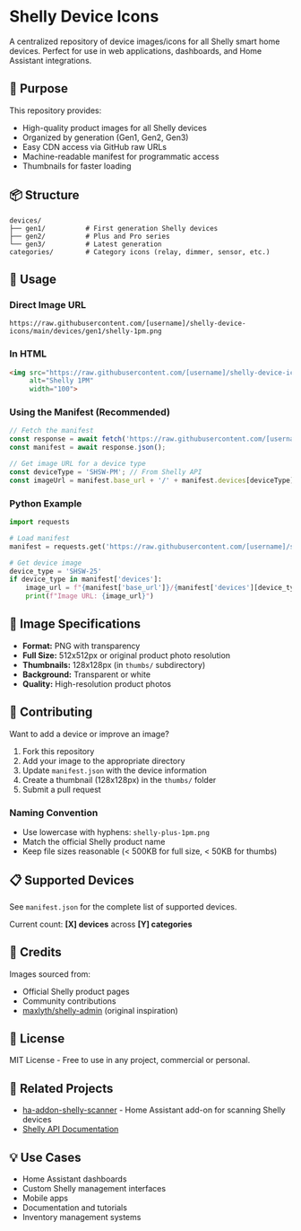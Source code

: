 # Shelly Device Icons

A centralized repository of device images/icons for all Shelly smart home devices. Perfect for use in web applications, dashboards, and Home Assistant integrations.

## 🎯 Purpose

This repository provides:
- High-quality product images for all Shelly devices
- Organized by generation (Gen1, Gen2, Gen3)
- Easy CDN access via GitHub raw URLs
- Machine-readable manifest for programmatic access
- Thumbnails for faster loading

## 📦 Structure

```
devices/
├── gen1/          # First generation Shelly devices
├── gen2/          # Plus and Pro series
└── gen3/          # Latest generation
categories/        # Category icons (relay, dimmer, sensor, etc.)
```

## 🚀 Usage

### Direct Image URL

```
https://raw.githubusercontent.com/[username]/shelly-device-icons/main/devices/gen1/shelly-1pm.png
```

### In HTML

```html
<img src="https://raw.githubusercontent.com/[username]/shelly-device-icons/main/devices/gen1/shelly-1pm.png" 
     alt="Shelly 1PM" 
     width="100">
```

### Using the Manifest (Recommended)

```javascript
// Fetch the manifest
const response = await fetch('https://raw.githubusercontent.com/[username]/shelly-device-icons/main/manifest.json');
const manifest = await response.json();

// Get image URL for a device type
const deviceType = 'SHSW-PM'; // From Shelly API
const imageUrl = manifest.base_url + '/' + manifest.devices[deviceType].image;
```

### Python Example

```python
import requests

# Load manifest
manifest = requests.get('https://raw.githubusercontent.com/[username]/shelly-device-icons/main/manifest.json').json()

# Get device image
device_type = 'SHSW-25'
if device_type in manifest['devices']:
    image_url = f"{manifest['base_url']}/{manifest['devices'][device_type]['image']}"
    print(f"Image URL: {image_url}")
```

## 📸 Image Specifications

- **Format:** PNG with transparency
- **Full Size:** 512x512px or original product photo resolution
- **Thumbnails:** 128x128px (in `thumbs/` subdirectory)
- **Background:** Transparent or white
- **Quality:** High-resolution product photos

## 🤝 Contributing

Want to add a device or improve an image?

1. Fork this repository
2. Add your image to the appropriate directory
3. Update `manifest.json` with the device information
4. Create a thumbnail (128x128px) in the `thumbs/` folder
5. Submit a pull request

### Naming Convention

- Use lowercase with hyphens: `shelly-plus-1pm.png`
- Match the official Shelly product name
- Keep file sizes reasonable (< 500KB for full size, < 50KB for thumbs)

## 📋 Supported Devices

See `manifest.json` for the complete list of supported devices.

Current count: **[X] devices** across **[Y] categories**

## 🙏 Credits

Images sourced from:
- Official Shelly product pages
- Community contributions
- [maxlyth/shelly-admin](https://github.com/maxlyth/shelly-admin) (original inspiration)

## 📄 License

MIT License - Free to use in any project, commercial or personal.

## 🔗 Related Projects

- [ha-addon-shelly-scanner](https://github.com/filmgarage/ha-addon-shelly-scanner) - Home Assistant add-on for scanning Shelly devices
- [Shelly API Documentation](https://shelly-api-docs.shelly.cloud/)

## 💡 Use Cases

- Home Assistant dashboards
- Custom Shelly management interfaces
- Mobile apps
- Documentation and tutorials
- Inventory management systems
